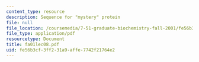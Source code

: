 ```yaml
---
content_type: resource
description: Sequence for "mystery" protein
file: null
file_location: /coursemedia/7-51-graduate-biochemistry-fall-2001/fe56b3cf3ff231a9affe7742f21764e2_fa01lec08.pdf
file_type: application/pdf
resourcetype: Document
title: fa01lec08.pdf
uid: fe56b3cf-3ff2-31a9-affe-7742f21764e2
---
```

